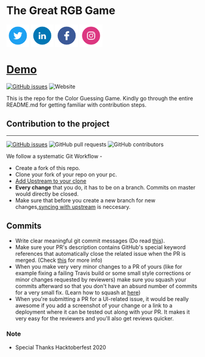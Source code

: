 
# The Great RGB Game


<a href=""><img src="https://github.com/aritraroy/social-icons/blob/master/twitter-icon.png?raw=true" width="60"></a>
<a href=""><img src="https://github.com/aritraroy/social-icons/blob/master/linkedin-icon.png?raw=true" width="60"></a>
<a href=""><img src="https://github.com/aritraroy/social-icons/blob/master/facebook-icon.png?raw=true" width="60"></a>
<a href=""><img src="https://github.com/aritraroy/social-icons/blob/master/instagram-icon.png?raw=true" width="60"></a>

# [Demo](https://link)

 [![GitHub issues](https://img.shields.io/github/issues/harshithq/ColorGame?logo=github)](https://github.com/harshithq/ColorGame/issues)
![Website](https://img.shields.io/website?down_color=red&down_message=snap%21&up_color=green&up_message=it%27s%20up%21&url=https%3A%2F%2Furlshort.dsctiet.tech%2F)

This is the repo for the Color Guessing Game.
Kindly go through the entire README.md for getting familiar with contribution steps.
</div>

## Contribution to the project

------------

[![GitHub issues](https://img.shields.io/github/issues/harshithq/ColorGame?logo=github)](https://github.com/harshithq/ColorGame/issues) ![GitHub pull requests](https://img.shields.io/github/issues-pr-raw/harshithq/ColorGame?logo=git&logoColor=white) ![GitHub contributors](https://img.shields.io/github/contributors/harshithq/ColorGame?logo=github)


We follow a systematic Git Workflow -

- Create a fork of this repo.
- Clone your fork of your repo on your pc.
- [Add Upstream to your clone](https://help.github.com/en/github/collaborating-with-issues-and-pull-requests/configuring-a-remote-for-a-fork)
- **Every change** that you do, it has to be on a branch. Commits on master would directly be closed.
- Make sure that before you create a new branch for new changes,[syncing with upstream](https://help.github.com/en/github/collaborating-with-issues-and-pull-requests/syncing-a-fork) is neccesary.

## Commits

- Write clear meaningful git commit messages (Do read [this](http://chris.beams.io/posts/git-commit/)).
- Make sure your PR's description contains GitHub's special keyword references that automatically close the related issue when the PR is merged. (Check [this](https://github.com/blog/1506-closing-issues-via-pull-requests) for more info)
- When you make very very minor changes to a PR of yours (like for example fixing a failing Travis build or some small style corrections or minor changes requested by reviewers) make sure you squash your commits afterward so that you don't have an absurd number of commits for a very small fix. (Learn how to squash at [here](https://davidwalsh.name/squash-commits-git))
- When you're submitting a PR for a UI-related issue, it would be really awesome if you add a screenshot of your change or a link to a deployment where it can be tested out along with your PR. It makes it very easy for the reviewers and you'll also get reviews quicker.

### Note

- Special Thanks Hacktoberfest 2020